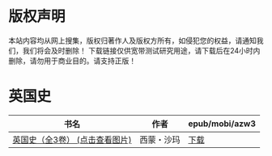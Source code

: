 # 版权声明

本站内容均从网上搜集，版权归著作人及版权方所有，如侵犯您的权益，请通知我们，我们将会及时删除！ 下载链接仅供宽带测试研究用途，请下载后在24小时内删除，请勿用于商业目的。请支持正版！

# 英国史

| 书名 | 作者 | epub/mobi/azw3 |
| --- | --- | --- |
| [英国史（全3卷） (点击查看图片)](https://www.dushupai.com/attachment/2024/06/04/24b025e996421895.jpg) | 西蒙・沙玛 | [下载](https://url89.ctfile.com/f/31084289-1357022530-d45c41?p=8866) |
